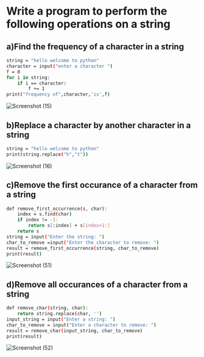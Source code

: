 # Write a program to perform the following operations on a string
## a)Find the frequency of a character in a string
```bash
string = "hello welcome to python"
character = input("enter a character ")
f = 0
for i in string:
    if i == character:
        f += 1
print("frequency of",character,'is',f)
```
![Screenshot (15)](https://github.com/user-attachments/assets/a20283bf-6d3a-4e0c-940a-84700fd2f560)

## b)Replace a character by another character in a string 
```bash
string = "hello welcome to python"
print(string.replace("h","t"))
```
![Screenshot (16)](https://github.com/user-attachments/assets/b5c04616-6540-4242-be6f-0c59454db425)

## c)Remove the first occurance of a character from a string
```bash
def remove_first_occurrence(s, char):
    index = s.find(char)
    if index != -1:
        return s[:index] + s[index+1:]
    return s
string = input("Enter the string: ")
char_to_remove =input("Enter the character to remove: ")
result = remove_first_occurrence(string, char_to_remove)
print(result)  
```
![Screenshot (51)](https://github.com/user-attachments/assets/85613046-162a-47d2-a881-b8844f517e76)


## d)Remove all occurances of a character from a string
```bash
def remove_char(string, char):
    return string.replace(char, '')
input_string = input("Enter a string: ")
char_to_remove = input("Enter a character to remove: ")
result = remove_char(input_string, char_to_remove)
print(result) 
```

![Screenshot (52)](https://github.com/user-attachments/assets/262a3804-f15d-48d5-ab1c-23e300d32c4a)
